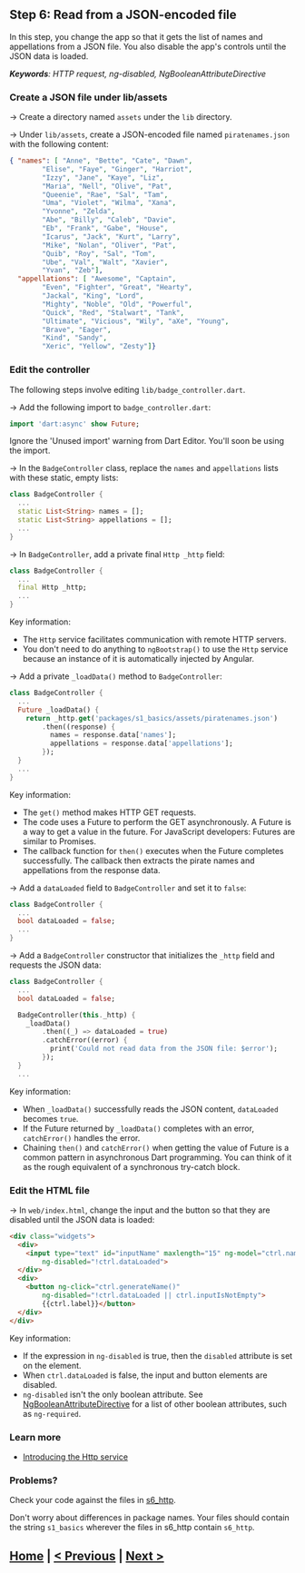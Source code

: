 ## Step 6: Read from a JSON-encoded file

In this step, you change the app so that it
gets the list of names and appellations from a JSON file.
You also disable the app's controls until the JSON data is loaded.

_**Keywords**: HTTP request, ng-disabled, NgBooleanAttributeDirective_

### Create a JSON file under lib/assets

&rarr; Create a directory named `assets`
under the `lib` directory.

&rarr; Under `lib/assets`,
create a JSON-encoded file named `piratenames.json`
with the following content:

```JSON
{ "names": [ "Anne", "Bette", "Cate", "Dawn",
        "Elise", "Faye", "Ginger", "Harriot",
        "Izzy", "Jane", "Kaye", "Liz",
        "Maria", "Nell", "Olive", "Pat",
        "Queenie", "Rae", "Sal", "Tam",
        "Uma", "Violet", "Wilma", "Xana",
        "Yvonne", "Zelda",
        "Abe", "Billy", "Caleb", "Davie",
        "Eb", "Frank", "Gabe", "House",
        "Icarus", "Jack", "Kurt", "Larry",
        "Mike", "Nolan", "Oliver", "Pat",
        "Quib", "Roy", "Sal", "Tom",
        "Ube", "Val", "Walt", "Xavier",
        "Yvan", "Zeb"],
  "appellations": [ "Awesome", "Captain",
        "Even", "Fighter", "Great", "Hearty",
        "Jackal", "King", "Lord",
        "Mighty", "Noble", "Old", "Powerful",
        "Quick", "Red", "Stalwart", "Tank",
        "Ultimate", "Vicious", "Wily", "aXe", "Young",
        "Brave", "Eager",
        "Kind", "Sandy",
        "Xeric", "Yellow", "Zesty"]}
```

### Edit the controller

The following steps involve editing `lib/badge_controller.dart`.

&rarr; Add the following import to `badge_controller.dart`:

```Dart
import 'dart:async' show Future;
```

Ignore the 'Unused import' warning from Dart Editor.
You'll soon be using the import.

&rarr; In the `BadgeController` class, replace the `names` and `appellations` lists with
these static, empty lists:

```Dart
class BadgeController {
  ...
  static List<String> names = [];
  static List<String> appellations = [];
  ...
}
```

&rarr; In `BadgeController`, add a private final `Http _http` field:

```Dart
class BadgeController {
  ...
  final Http _http;
  ...
}
```

Key information:

* The `Http` service facilitates communication with remote HTTP servers.
* You don't need to do anything to `ngBootstrap()` to use the `Http` service
  because an instance of it is automatically injected by Angular.

&rarr; Add a private `_loadData()` method to `BadgeController`:

```Dart
class BadgeController {
  ...
  Future _loadData() {
    return _http.get('packages/s1_basics/assets/piratenames.json')
        .then((response) {
          names = response.data['names'];
          appellations = response.data['appellations'];
        });
  }
  ...
}
```

Key information:

* The `get()` method makes HTTP GET requests.
* The code uses a Future to perform the GET asynchronously. A Future is
  a way to get a value in the future. For JavaScript developers: Futures are
  similar to Promises.
* The callback function for `then()` executes when the Future completes
  successfully. The callback then extracts the pirate names and appellations
  from the response data.

&rarr; Add a `dataLoaded` field to `BadgeController` and set it to `false`:

```Dart
class BadgeController {
  ...
  bool dataLoaded = false;
  ...
}
```

&rarr; Add a `BadgeController` constructor that initializes the `_http` field
and requests the JSON data:

```Dart
class BadgeController {
  ...
  bool dataLoaded = false;

  BadgeController(this._http) {
    _loadData()
        .then((_) => dataLoaded = true)
        .catchError((error) {
          print('Could not read data from the JSON file: $error');
        });
  }
  ...
```

Key information:

* When `_loadData()` successfully reads the JSON content,
  `dataLoaded` becomes `true`.
* If the Future returned by `_loadData()` completes with an error,
  `catchError()` handles the error.  
* Chaining `then()` and `catchError()` when getting the value of Future
  is a common pattern in asynchronous Dart programming.
  You can think of it as the rough equivalent of a synchronous try-catch block.


### Edit the HTML file

&rarr; In `web/index.html`,
change the input and the button so that they are disabled until
the JSON data is loaded:

```HTML
<div class="widgets">
  <div>
    <input type="text" id="inputName" maxlength="15" ng-model="ctrl.name"
        ng-disabled="!ctrl.dataLoaded">
  </div>
  <div>
    <button ng-click="ctrl.generateName()"
        ng-disabled="!ctrl.dataLoaded || ctrl.inputIsNotEmpty">
        {{ctrl.label}}</button>
  </div>
</div>
```

Key information:
* If the expression in `ng-disabled` is true, then the `disabled` attribute
  is set on the element.
* When `ctrl.dataLoaded` is false, the input
  and button elements are disabled.
* `ng-disabled` isn't the only boolean attribute.
  See [NgBooleanAttributeDirective](https://docs.angulardart.org/#angular/angular-directive.NgBooleanAttributeDirective)
  for a list of other boolean attributes, such as `ng-required`.


### Learn more
 - [Introducing the Http service](https://github.com/angular/angular.dart.tutorial/wiki/Introducing-filters-and-services)

### Problems?
Check your code against the files in [s6_http](../samples/s6_http).

Don't worry about differences in package names.
Your files should contain the string `s1_basics`
wherever the files in s6_http contain `s6_http`.

## [Home](../README.md#code-lab-angulardart) | [< Previous](step-5.md#step-5-use-a-class-as-a-model) | [Next >](step-7.md#step-7-use-a-service-to-get-data)
